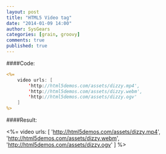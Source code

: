 ```yaml
---
layout: post
title: "HTML5 Video tag"
date: "2014-01-09 14:00"
author: SysGears
categories: [grain, groovy]
comments: true
published: true
---
```


<!--more-->

####Code:

```jsp
<%=
    video urls: [
        'http://html5demos.com/assets/dizzy.mp4',
        'http://html5demos.com/assets/dizzy.webm',
        'http://html5demos.com/assets/dizzy.ogv'
    ]
%>
```

####Result:

<%=
    video urls: [
        'http://html5demos.com/assets/dizzy.mp4',
        'http://html5demos.com/assets/dizzy.webm',
        'http://html5demos.com/assets/dizzy.ogv'
    ]
%>
